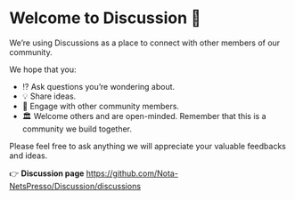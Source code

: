 # Welcome to Discussion 🙌  

We’re using Discussions as a place to connect with other members of our community.

We hope that you:
- ⁉️ Ask questions you’re wondering about.
- 💡 Share ideas.
- 🤝 Engage with other community members.
- 🏛 Welcome others and are open-minded. Remember that this is a community we build together.

Please feel free to ask anything we will appreciate your valuable feedbacks and ideas.


👉 **Discussion page**
https://github.com/Nota-NetsPresso/Discussion/discussions

